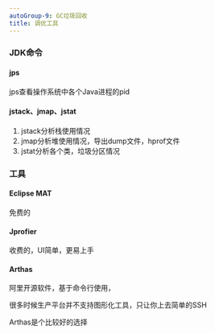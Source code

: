 ```yaml
---
autoGroup-9: GC垃圾回收
title: 调优工具
---
```

### JDK命令
#### jps
jps查看操作系统中各个Java进程的pid
#### jstack、jmap、jstat
1. jstack分析栈使用情况
2. jmap分析堆使用情况，导出dump文件，hprof文件
3. jstat分析各个类，垃圾分区情况

### 工具
#### Eclipse MAT
免费的

#### Jprofier
收费的，UI简单，更易上手


#### Arthas
阿里开源软件，基于命令行使用，

很多时候生产平台并不支持图形化工具，只让你上去简单的SSH

Arthas是个比较好的选择